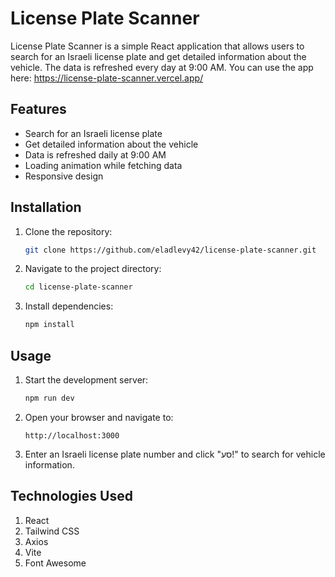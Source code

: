 # License Plate Scanner

License Plate Scanner is a simple React application that allows users to search for an Israeli license plate and get detailed information about the vehicle. The data is refreshed every day at 9:00 AM.
You can use the app here: https://license-plate-scanner.vercel.app/

## Features

- Search for an Israeli license plate
- Get detailed information about the vehicle
- Data is refreshed daily at 9:00 AM
- Loading animation while fetching data
- Responsive design

## Installation

1. Clone the repository:

   ```sh
   git clone https://github.com/eladlevy42/license-plate-scanner.git
   ```

2. Navigate to the project directory:

   ```sh
   cd license-plate-scanner
   ```

3. Install dependencies:
   ```sh
   npm install
   ```

## Usage

1. Start the development server:

   ```sh
   npm run dev
   ```

2. Open your browser and navigate to:

   ```
   http://localhost:3000
   ```

3. Enter an Israeli license plate number and click "סע!" to search for vehicle information.

## Technologies Used

1. React
2. Tailwind CSS
3. Axios
4. Vite
5. Font Awesome
